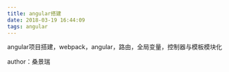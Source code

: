 ```yaml
---
title: angular搭建
date: 2018-03-19 16:44:09
tags: angular
---
```


angular项目搭建，webpack，angular，路由，全局变量，控制器与模板模块化

author：桑景瑞
<!-- more -->